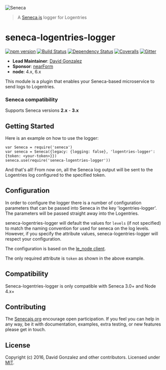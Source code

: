 ![Seneca](http://senecajs.org/files/assets/seneca-logo.png)
> A [Seneca.js](https://www.npmjs.com/package/seneca) logger for Logentries

# seneca-logentries-logger

[![npm version][npm-badge]][npm-url]
[![Build Status][travis-badge]][travis-url]
[![Dependency Status][david-badge]][david-url]
[![Coveralls][BadgeCoveralls]][Coveralls]
[![Gitter][gitter-badge]][gitter-url]


- __Lead Maintainer__: [David Gonzalez](https://github.com/dgonzalez)
- __Sponsor__: [nearForm](http://www.nearform.com)
- __node__: 4.x, 6.x

This module is a plugin that enables your Seneca-based microservice to send logs
to Logentries.

### Seneca compatibility

Supports Seneca versions **2.x** - **3.x**

## Getting Started

Here is an example on how to use the logger:
```
var Seneca = require('seneca')
var seneca = Seneca({legacy: {logging: false}, 'logentries-logger': {token: <your-token>}})
seneca.use(require('seneca-logentries-logger'))
```

And that's all! From now on, all the Seneca log output will be sent to the Logentries
log configured to the specified token.

## Configuration

In order to configure the logger there is a number of configuration parameters that
can be passed into Seneca in the key 'logentries-logger'. The parameters will
be passed straight away into the Logentries.

seneca-logentries-logger will default the values for `levels` (if not specified)
to match the naming convention for used for seneca on the log levels. However,
if you specify the attribute values, seneca-logentries-logger will respect
your configuration.

The configuration is based on the [le_node client](https://github.com/rapid7/le_node#options).

The only required attribute is `token` as shown in the above example.

## Compatibility

Seneca-logentries-logger is only compatible with Seneca 3.0+ and Node 4.x+

## Contributing

The [Senecajs org](https://www.npmjs.com/package/seneca) encourage open participation. If you feel you can help in any way, be it with
documentation, examples, extra testing, or new features please get in touch.

## License

Copyright (c) 2016, David Gonzalez and other contributors.
Licensed under [MIT](LICENSE).

[npm-url]: https://npmjs.com/package/seneca-logentries-logger
[npm-badge]: https://img.shields.io/npm/v/seneca-logentries-logger.svg
[travis-badge]: https://travis-ci.org/senecajs/seneca-logentries-logger.svg
[travis-url]: https://travis-ci.org/senecajs/seneca-logentries-logger
[david-badge]: https://david-dm.org/senecajs/seneca-logentries-logger.svg
[david-url]: https://david-dm.org/senecajs/seneca-logentries-logger
[Coveralls]: https://coveralls.io/github/senecajs/seneca-logentries-logger?branch=master
[BadgeCoveralls]: https://coveralls.io/repos/github/senecajs/seneca-logentries-logger/badge.svg?branch=master
[gitter-url]: https://gitter.im/senecajs/seneca-logentries-logger
[gitter-badge]: https://badges.gitter.im/Join%20Chat.svg
